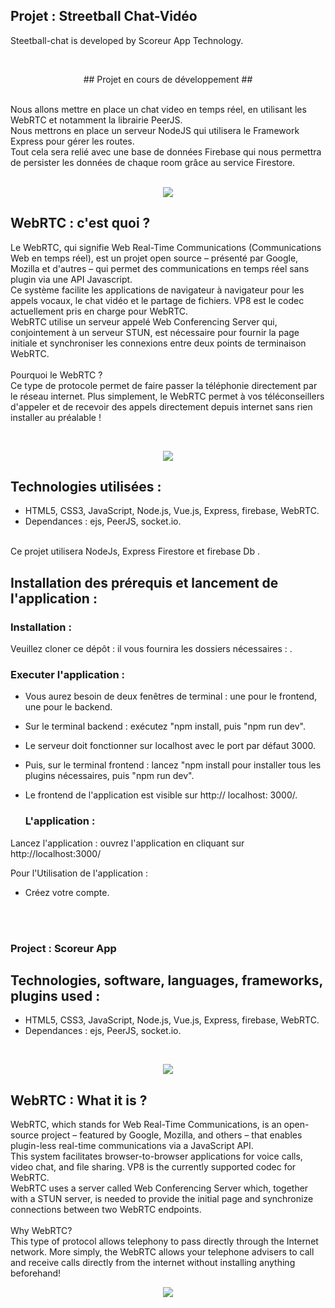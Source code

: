 

## Projet : Streetball Chat-Vidéo  ##

Steetball-chat is developed by Scoreur App Technology.

  <br>
 <p align="center">##  Projet en cours de développement  ##</p>

  <br>
  Nous allons mettre en place un chat video en temps réel, en utilisant les WebRTC et notamment la librairie PeerJS.
   <br>
  Nous mettrons en place un serveur NodeJS qui utilisera le Framework Express pour gérer les routes.
  <br>
  Tout cela sera relié avec une base de données Firebase qui nous permettra de persister les données de chaque room grâce au service Firestore.
   <br>
  <br>
  
   <p align="center">
 <img src="https://user-images.githubusercontent.com/90606431/194546563-ea8288e7-d52b-4c3f-98bd-abdfed095960.png")/>
  
 <br>
 
 ## WebRTC : c'est quoi ? ##
 
 Le WebRTC, qui signifie Web Real-Time Communications (Communications Web en temps réel), est un projet open source – présenté par Google, Mozilla et d'autres – qui permet des communications en temps réel sans plugin via une API Javascript.
 <br>
 Ce système facilite les applications de navigateur à navigateur pour les appels vocaux, le chat vidéo et le partage de fichiers. VP8 est le codec actuellement pris en charge pour WebRTC.
 <br>
 WebRTC utilise un serveur appelé Web Conferencing Server qui, conjointement à un serveur STUN, est nécessaire pour fournir la page initiale et synchroniser les connexions entre deux points de terminaison WebRTC.
 <br>
 <br>
 Pourquoi le WebRTC ?
 <br>
Ce type de protocole permet de faire passer la téléphonie directement par le réseau internet. Plus simplement, le WebRTC permet à vos téléconseillers d'appeler et de recevoir des appels directement depuis internet sans rien installer au préalable !

<br>
   <p align="center">
 <img src="https://user-images.githubusercontent.com/90606431/194547292-96ced190-6ce1-4098-a112-81f01adb34bd.png")/>

<br>


 ## Technologies utilisées : ##
 
- HTML5, CSS3, JavaScript, Node.js, Vue.js, Express, firebase, WebRTC.
- Dependances : ejs, PeerJS, socket.io.

 <br>
 Ce projet utilisera NodeJs, Express Firestore et firebase Db . 
 
 <br>

 ## Installation des prérequis et lancement de l'application : ##

   ### Installation : ###

Veuillez cloner ce dépôt : il vous fournira les  dossiers nécessaires : .



   ### Executer l'application : ###

- Vous aurez besoin de deux fenêtres de terminal : une pour le frontend, une pour le backend. 
- Sur le terminal backend : exécutez "npm install, puis "npm run dev". 
- Le serveur doit fonctionner sur localhost avec le port par défaut 3000. 
- Puis, sur le terminal frontend : lancez "npm install pour installer tous les plugins nécessaires, puis "npm run dev". 
- Le frontend de l'application est visible sur http:// localhost: 3000/.
    
    
    ### L'application :  ###
   
Lancez l'application : ouvrez l'application en cliquant sur http://localhost:3000/

Pour l'Utilisation de l'application : 

- Créez votre compte.
     
<br>
<br>

### Project  : Scoreur App ###

## Technologies, software, languages, frameworks, plugins used : ##

- HTML5, CSS3, JavaScript, Node.js, Vue.js, Express, firebase, WebRTC.
- Dependances : ejs, PeerJS, socket.io.

<br>
<p align="center">
 <img src="https://user-images.githubusercontent.com/90606431/194548284-e3ae7adb-c609-4cab-995d-19756f2381e9.jpeg")/>
<br>
  
  
## WebRTC : What it is ? ##
  
  WebRTC, which stands for Web Real-Time Communications, is an open-source project – featured by Google, Mozilla, and others – that enables plugin-less real-time communications via a JavaScript API.
 <br>
 This system facilitates browser-to-browser applications for voice calls, video chat, and file sharing. VP8 is the currently supported codec for WebRTC.
 <br>
 WebRTC uses a server called Web Conferencing Server which, together with a STUN server, is needed to provide the initial page and synchronize connections between two WebRTC endpoints.
 <br>
 <br>
 Why WebRTC?
 <br>
This type of protocol allows telephony to pass directly through the Internet network. More simply, the WebRTC allows your telephone advisers to call and receive calls directly from the internet without installing anything beforehand!


<p align="center">
<img src="https://user-images.githubusercontent.com/90606431/194548325-c42c3cc4-a247-422f-b54f-9f0bde48b8cc.png")/>

<br>



